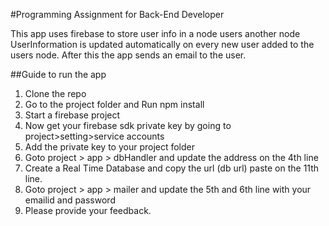 #Programming Assignment for Back-End Developer


This app uses firebase to store user info in a node users
another node UserInformation is updated automatically on every
new user added to the users node.
After this the app sends an email to the user.

##Guide to run the app

1. Clone the repo
2. Go to the project folder and Run npm install
3. Start a firebase project
4. Now get your firebase sdk private key by going to project>setting>service accounts
5. Add the private key to your project folder
6. Goto project > app > dbHandler and update the address on the 4th line 
7. Create a Real Time Database and copy the url (db url) paste on the  11th line.
8. Goto project > app > mailer and update the 5th and 6th line with your emailid and password
9. Please provide your feedback.


